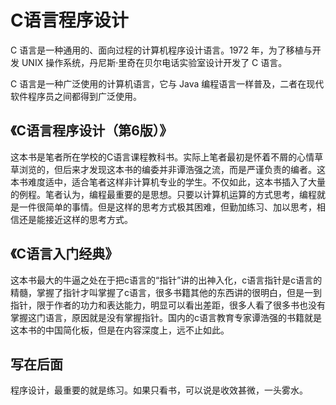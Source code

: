 # C语言程序设计

C 语言是一种通用的、面向过程的计算机程序设计语言。1972 年，为了移植与开发 UNIX 操作系统，丹尼斯·里奇在贝尔电话实验室设计开发了 C 语言。

C 语言是一种广泛使用的计算机语言，它与 Java 编程语言一样普及，二者在现代软件程序员之间都得到广泛使用。

## 《C语言程序设计（第6版）》

这本书是笔者所在学校的C语言课程教科书。实际上笔者最初是怀着不屑的心情草草浏览的，但后来才发现这本书的编委并非谭浩强之流，而是严谨负责的编者。这本书难度适中，适合笔者这样非计算机专业的学生。不仅如此，这本书插入了大量的例程。笔者认为，编程最重要的是思想。只要以计算机运算的方式思考，编程就是一件很简单的事情。但是这样的思考方式极其困难，但勤加练习、加以思考，相信还是能接近这样的思考方式。

## 《C语言入门经典》

这本书最大的牛逼之处在于把c语言的“指针”讲的出神入化，c语言指针是c语言的精髓，掌握了指针才叫掌握了c语言，很多书籍其他的东西讲的很明白，但是一到指针，限于作者的功力和表达能力，明显可以看出差距，很多人看了很多书也没有掌握这门语言，原因就是没有掌握指针。国内的c语言教育专家谭浩强的书籍就是这本书的中国简化板，但是在内容深度上，远不止如此。

## 写在后面

程序设计，最重要的就是练习。如果只看书，可以说是收效甚微，一头雾水。
